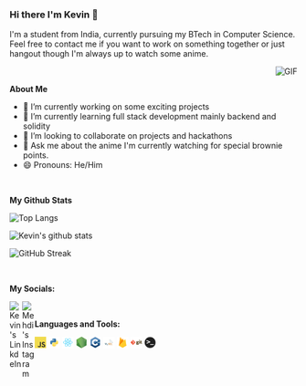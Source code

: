 ### Hi there I'm Kevin 👋

I'm a student from India, currently pursuing my BTech in Computer Science. Feel free to contact me if you want to work on something together or just hangout though I'm always up to watch some anime.

<img align="right" alt="GIF" src="https://media.giphy.com/media/gioLPAqDRZjzYpmuCp/giphy.gif" />
<br/>

**About Me**

- 🔭 I’m currently working on some exciting projects
- 🌱 I’m currently learning full stack development mainly backend and solidity
- 👯 I’m looking to collaborate on projects and hackathons
- 💬 Ask me about the anime I'm  currently watching for special brownie points.
- 😄 Pronouns: He/Him

<br />

**My Github Stats**

![Top Langs](https://github-readme-stats.vercel.app/api/top-langs/?username=kevinsunil&show_icons=true)

![Kevin's github stats](https://github-readme-stats.vercel.app/api?username=kevinsunil&show_icons=true&hide_border=true)

![GitHub Streak](https://github-readme-streak-stats.herokuapp.com/?user=kevinsunil)


<br />

**My Socials:**

<a href="https://www.linkedin.com/in/kevin-s-george-a0a609206/">
  <img align="left" alt="Kevin's LinkdeIn" width="22px" src="https://cdn.jsdelivr.net/npm/simple-icons@v3/icons/linkedin.svg" />
</a>
<a href="https://www.instagram.com/kevin.s.george/">
  <img align="left" alt="Mehdi's Instagram" width="22px" src="https://cdn.jsdelivr.net/npm/simple-icons@v3/icons/instagram.svg" />
</a>
<br />

**Languages and Tools:**  

<code><img height="20" src="https://raw.githubusercontent.com/github/explore/80688e429a7d4ef2fca1e82350fe8e3517d3494d/topics/javascript/javascript.png"></code>
<code><img height="20" src="https://raw.githubusercontent.com/github/explore/80688e429a7d4ef2fca1e82350fe8e3517d3494d/topics/python/python.png"></code>
<code><img height="20" src="https://raw.githubusercontent.com/github/explore/80688e429a7d4ef2fca1e82350fe8e3517d3494d/topics/react/react.png"></code>
<code><img height="20" src="https://raw.githubusercontent.com/github/explore/80688e429a7d4ef2fca1e82350fe8e3517d3494d/topics/nodejs/nodejs.png"></code>
<code><img height="20" src="https://raw.githubusercontent.com/github/explore/80688e429a7d4ef2fca1e82350fe8e3517d3494d/topics/cpp/cpp.png"></code>
<code><img height="20" src="https://raw.githubusercontent.com/github/explore/80688e429a7d4ef2fca1e82350fe8e3517d3494d/topics/mysql/mysql.png"></code>
<code><img height="20" src="https://raw.githubusercontent.com/github/explore/80688e429a7d4ef2fca1e82350fe8e3517d3494d/topics/firebase/firebase.png"></code>
<code><img height="20" src="https://raw.githubusercontent.com/github/explore/80688e429a7d4ef2fca1e82350fe8e3517d3494d/topics/git/git.png"></code>
<code><img height="20" src="https://raw.githubusercontent.com/github/explore/80688e429a7d4ef2fca1e82350fe8e3517d3494d/topics/terminal/terminal.png"></code>
